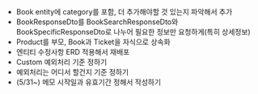 - Book entity에 category를 포함, 더 추가해야할 것 있는지 파악해서 추가
- BookResponseDto를 BookSearchResponseDto와 BookSpecificResponseDto로 나누어 필요한 정보만 요청하게(특히 상세정보)
- Product를 부모, Book과 Ticket을 자식으로 상속화
- 엔티티 수정사항 ERD 적용해서 재배포
- Custom 예외처리 기준 정하기
- 예외처리는 어디서 할건지 기준 정하기
- (5/31~) 메모 시작일과 유효기간 정해서 작성하기